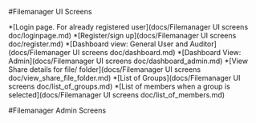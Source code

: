 #Filemanager UI Screens

*[Login page. For already registered user](docs/Filemanager UI screens doc/loginpage.md)
*[Register/sign up](docs/Filemanager UI screens doc/register.md)
*[Dashboard view: General User and Auditor](docs/Filemanager UI screens doc/dashboard.md)
*[Dashboard View: Admin](docs/Filemanager UI screens doc/dashboard_admin.md)
*[View Share details for file/ folder](docs/Filemanager UI screens doc/view_share_file_folder.md)
*[List of Groups](docs/Filemanager UI screens doc/list_of_groups.md)
*[List of members when a group is selected](docs/Filemanager UI screens doc/list_of_members.md)

#Filemanager Admin Screens



